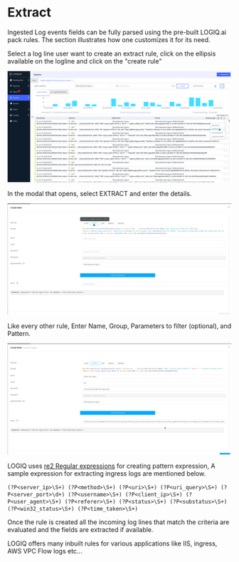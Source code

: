 # Extract

Ingested Log events fields can be fully parsed using the pre-built LOGIQ.ai pack rules. The section illustrates how one customizes it for its need. &#x20;

Select a log line user want to create an extract rule, click on the ellipsis available on the logline  and click on the "create rule"

![](<../../.gitbook/assets/image (25).png>)

In the modal that opens, select EXTRACT and enter the details.&#x20;

![](<../../.gitbook/assets/image (29) (1).png>)

Like every other rule, Enter Name, Group, Parameters to filter (optional), and Pattern.

![](<../../.gitbook/assets/image (27) (1) (1).png>)

LOGIQ uses [re2 Regular expressions](https://github.com/google/re2/wiki/Syntax) for creating pattern expression, A sample expression for extracting ingress logs are mentioned below.&#x20;

```
(?P<server_ip>\S+) (?P<method>\S+) (?P<uri>\S+) (?P<uri_query>\S+) (?P<server_port>\d+) (?P<username>\S+) (?P<client_ip>\S+) (?P<user_agent>\S+) (?P<referer>\S+) (?P<status>\S+) (?P<substatus>\S+) (?P<win32_status>\S+) (?P<time_taken>\S+)
```

Once the rule is created all the incoming log lines that match the criteria are evaluated and the fields are extracted if available.

LOGIQ offers many inbuilt rules for various applications like IIS, ingress, AWS VPC Flow logs etc...
